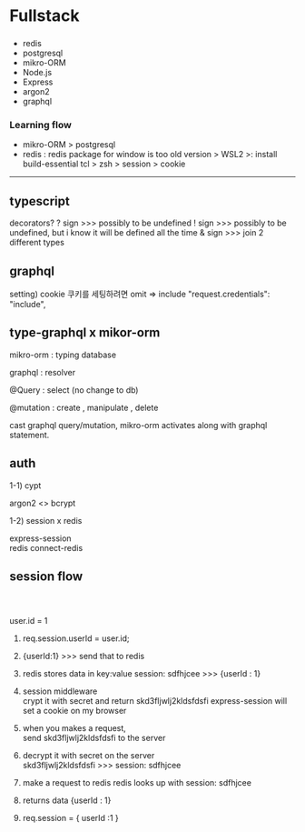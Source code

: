 # Fullstack

###

- redis
- postgresql
- mikro-ORM
- Node.js
- Express
- argon2
- graphql

### Learning flow

- mikro-ORM > postgresql
- redis : redis package for window is too old version > WSL2 >: install build-essential tcl > zsh > session > cookie

---

## typescript

decorators?
? sign >>> possibly to be undefined
! sign >>> possibly to be undefined, but i know it will be defined all the time
& sign >>> join 2 different types

## graphql

setting) cookie 쿠키를 세팅하려면 omit => include
"request.credentials": "include",

## type-graphql x mikor-orm

mikro-orm : typing database

graphql : resolver

@Query : select (no change to db)

@mutation : create , manipulate , delete

cast graphql query/mutation, mikro-orm activates along with graphql statement.

## auth

1-1)
cypt

argon2 <> bcrypt

1-2) session x redis

express-session  
redis connect-redis

## session flow

<br/>

###

user.id = 1

1. req.session.userId = user.id;
2. {userId:1} >>> send that to redis
3. redis stores data in key:value
   session: sdfhjcee >>> {userId : 1}
4. session middleware<br/>
   crypt it with secret and return skd3fljwlj2kldsfdsfi
   express-session will set a cookie on my browser

5. when you makes a request,<br/>
   send skd3fljwlj2kldsfdsfi to the server
6. decrypt it with secret on the server<br/>
   skd3fljwlj2kldsfdsfi >>> session: sdfhjcee
7. make a request to redis
   redis looks up with session: sdfhjcee
8. returns data {userId : 1}
9. req.session = { userId :1 }
